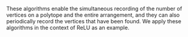 These algorithms enable the simultaneous recording of the number of vertices on a polytope and the entire arrangement, and they can also periodically record the vertices that have been found. We apply these algorithms in the context of ReLU as an example.
